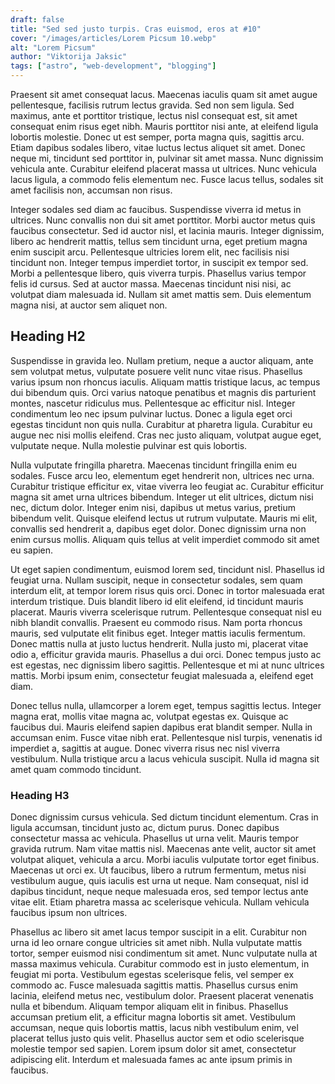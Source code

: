 ```yaml
---
draft: false
title: "Sed sed justo turpis. Cras euismod, eros at #10"
cover: "/images/articles/Lorem Picsum 10.webp"
alt: "Lorem Picsum"
author: "Viktorija Jaksic"
tags: ["astro", "web-development", "blogging"]
---
```

Praesent sit amet consequat lacus. Maecenas iaculis quam sit amet augue pellentesque, facilisis rutrum lectus gravida. Sed non sem ligula. Sed maximus, ante et porttitor tristique, lectus nisl consequat est, sit amet consequat enim risus eget nibh. Mauris porttitor nisi ante, at eleifend ligula lobortis molestie. Donec ut est semper, porta magna quis, sagittis arcu. Etiam dapibus sodales libero, vitae luctus lectus aliquet sit amet. Donec neque mi, tincidunt sed porttitor in, pulvinar sit amet massa. Nunc dignissim vehicula ante. Curabitur eleifend placerat massa ut ultrices. Nunc vehicula lacus ligula, a commodo felis elementum nec. Fusce lacus tellus, sodales sit amet facilisis non, accumsan non risus.

Integer sodales sed diam ac faucibus. Suspendisse viverra id metus in ultrices. Nunc convallis non dui sit amet porttitor. Morbi auctor metus quis faucibus consectetur. Sed id auctor nisl, et lacinia mauris. Integer dignissim, libero ac hendrerit mattis, tellus sem tincidunt urna, eget pretium magna enim suscipit arcu. Pellentesque ultricies lorem elit, nec facilisis nisi tincidunt non. Integer tempus imperdiet tortor, in suscipit ex tempor sed. Morbi a pellentesque libero, quis viverra turpis. Phasellus varius tempor felis id cursus. Sed at auctor massa. Maecenas tincidunt nisi nisi, ac volutpat diam malesuada id. Nullam sit amet mattis sem. Duis elementum magna nisi, at auctor sem aliquet non.

## Heading H2

Suspendisse in gravida leo. Nullam pretium, neque a auctor aliquam, ante sem volutpat metus, vulputate posuere velit nunc vitae risus. Phasellus varius ipsum non rhoncus iaculis. Aliquam mattis tristique lacus, ac tempus dui bibendum quis. Orci varius natoque penatibus et magnis dis parturient montes, nascetur ridiculus mus. Pellentesque ac efficitur nisl. Integer condimentum leo nec ipsum pulvinar luctus. Donec a ligula eget orci egestas tincidunt non quis nulla. Curabitur at pharetra ligula. Curabitur eu augue nec nisi mollis eleifend. Cras nec justo aliquam, volutpat augue eget, vulputate neque. Nulla molestie pulvinar est quis lobortis.

Nulla vulputate fringilla pharetra. Maecenas tincidunt fringilla enim eu sodales. Fusce arcu leo, elementum eget hendrerit non, ultrices nec urna. Curabitur tristique efficitur ex, vitae viverra leo feugiat ac. Curabitur efficitur magna sit amet urna ultrices bibendum. Integer ut elit ultrices, dictum nisi nec, dictum dolor. Integer enim nisi, dapibus ut metus varius, pretium bibendum velit. Quisque eleifend lectus ut rutrum vulputate. Mauris mi elit, convallis sed hendrerit a, dapibus eget dolor. Donec dignissim urna non enim cursus mollis. Aliquam quis tellus at velit imperdiet commodo sit amet eu sapien.

Ut eget sapien condimentum, euismod lorem sed, tincidunt nisl. Phasellus id feugiat urna. Nullam suscipit, neque in consectetur sodales, sem quam interdum elit, at tempor lorem risus quis orci. Donec in tortor malesuada erat interdum tristique. Duis blandit libero id elit eleifend, id tincidunt mauris placerat. Mauris viverra scelerisque rutrum. Pellentesque consequat nisl eu nibh blandit convallis. Praesent eu commodo risus. Nam porta rhoncus mauris, sed vulputate elit finibus eget. Integer mattis iaculis fermentum. Donec mattis nulla at justo luctus hendrerit. Nulla justo mi, placerat vitae odio a, efficitur gravida mauris. Phasellus a dui orci. Donec tempus justo ac est egestas, nec dignissim libero sagittis. Pellentesque et mi at nunc ultrices mattis. Morbi ipsum enim, consectetur feugiat malesuada a, eleifend eget diam.

Donec tellus nulla, ullamcorper a lorem eget, tempus sagittis lectus. Integer magna erat, mollis vitae magna ac, volutpat egestas ex. Quisque ac faucibus dui. Mauris eleifend sapien dapibus erat blandit semper. Nulla in accumsan enim. Fusce vitae nibh erat. Pellentesque nisl turpis, venenatis id imperdiet a, sagittis at augue. Donec viverra risus nec nisl viverra vestibulum. Nulla tristique arcu a lacus vehicula suscipit. Nulla id magna sit amet quam commodo tincidunt.

### Heading H3

Donec dignissim cursus vehicula. Sed dictum tincidunt elementum. Cras in ligula accumsan, tincidunt justo ac, dictum purus. Donec dapibus consectetur massa ac vehicula. Phasellus ut urna velit. Mauris tempor gravida rutrum. Nam vitae mattis nisl. Maecenas ante velit, auctor sit amet volutpat aliquet, vehicula a arcu. Morbi iaculis vulputate tortor eget finibus. Maecenas ut orci ex. Ut faucibus, libero a rutrum fermentum, metus nisi vestibulum augue, quis iaculis est urna ut neque. Nam consequat, nisl id dapibus tincidunt, neque neque malesuada eros, sed tempor lectus ante vitae elit. Etiam pharetra massa ac scelerisque vehicula. Nullam vehicula faucibus ipsum non ultrices.

Phasellus ac libero sit amet lacus tempor suscipit in a elit. Curabitur non urna id leo ornare congue ultricies sit amet nibh. Nulla vulputate mattis tortor, semper euismod nisi condimentum sit amet. Nunc vulputate nulla at massa maximus vehicula. Curabitur commodo est in justo elementum, in feugiat mi porta. Vestibulum egestas scelerisque felis, vel semper ex commodo ac. Fusce malesuada sagittis mattis. Phasellus cursus enim lacinia, eleifend metus nec, vestibulum dolor. Praesent placerat venenatis nulla et bibendum. Aliquam tempor aliquam elit in finibus. Phasellus accumsan pretium elit, a efficitur magna lobortis sit amet. Vestibulum accumsan, neque quis lobortis mattis, lacus nibh vestibulum enim, vel placerat tellus justo quis velit. Phasellus auctor sem et odio scelerisque molestie tempor sed sapien. Lorem ipsum dolor sit amet, consectetur adipiscing elit. Interdum et malesuada fames ac ante ipsum primis in faucibus.